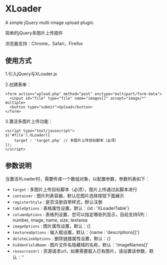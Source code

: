 XLoader
=======
A simple jQuery multi-image upload plugin.

简单的jQuery多图片上传插件

浏览器支持：Chrome，Safari，Firefox

使用方式
-------
1.引入jQuery与XLoader.js

2.创建表单：

    <form action="upload.php" method="post" enctype="multipart/form-data">
      <input id="file" type="file" name="images[]" accept="image/*" multiple>
      <button type="submit">Upload</button>
    </form>

3.激活多图片上传功能：

    <script type="text/javascript">
    $('#file').XLoader({
    	target : 'target.php' // 多图片上传目标脚本（必须）
    });
    </script>

参数说明
-------
当激活XLoader时，需要传递一个数组对象，以配置参数，参数列表如下：

* `target` : 多图片上传目标脚本（必须），图片上传通过此脚本进行
* `container` : 图片列表容器，默认在图片选择按钮下面展示
* `registerStyle` : 是否注册自带样式，默认注册
* `tableOptions` : 表格属性设置，默认：{id : 'XLoaderTable'}
* `columnOptions` : 表格列设置，您可以指定哪些列显示，目前支持5列：number, image, name, size, textarea
* `imageOptions` : 图片属性设置，默认：{}
* `textareaOptions` : 输入框设置，默认：{name : 'descriptions[]'}
* `deleteLinkOptions` : 删除链接属性设置，默认：{}
* `hiddenFieldName` : 图片文件名隐藏域的名称，默认：'imageNames[]'
* `resourcesUrl` : 资源请求url，如果需要载入已有图片，请设置该参数，默认：''
